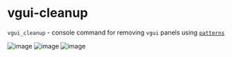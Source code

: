 # vgui-cleanup
`vgui_cleanup` - console command for removing `vgui` panels using [`patterns`](https://wiki.facepunch.com/gmod/Patterns)

![image](https://user-images.githubusercontent.com/44779902/166103527-f07a0e5a-71e4-47a7-8056-6ff0d9ab7ddc.png)
![image](https://user-images.githubusercontent.com/44779902/166103530-6b9c3597-b9c3-470c-bd32-8069d568d3ea.png)
![image](https://user-images.githubusercontent.com/44779902/166103544-44b04795-d57f-4efc-b5ce-16499da5d145.png)
